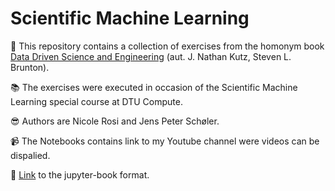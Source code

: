 # Scientific Machine Learning

:unicorn: This repository contains a collection of exercises from the homonym book [Data Driven Science and Engineering](https://databookuw.com/) (aut. J. Nathan Kutz, Steven L. Brunton). 

:books: The exercises were executed in occasion of the Scientific Machine Learning special course at DTU Compute. 

:sunglasses: Authors are Nicole Rosi and Jens Peter Schøler. 

:video_camera: The Notebooks contains link to my Youtube channel were videos can be dispalied. 

📔 [Link](https://n-rosi.github.io/Scientific_Machine_Learning/intro.html) to the jupyter-book format.
